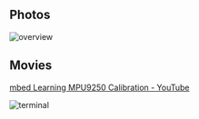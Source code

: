 ## Photos
![overview](https://github.com/shirokunet/mbedLearning/raw/master/images/IMG_20181020_002051.jpg)

## Movies
[mbed Learning MPU9250 Calibration - YouTube](https://www.youtube.com/watch?v=dZB3prfhZcc)

![terminal](https://github.com/shirokunet/mbedLearning/raw/master/images/MPU9250_Calibration.gif)
